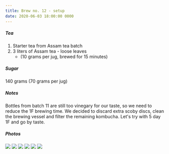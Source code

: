 ```yaml
---
title: Brew no. 12 - setup
date: 2020-06-03 18:00:00 0000
---
```


##### Tea

1. Starter tea from Assam tea batch
2. 3 liters of Assam tea - loose leaves
    * (10 grams per jug, brewed for 15 minutes)

##### Sugar

140 grams (70 grams per jug)

##### Notes

Bottles from batch 11 are still too vinegary for our taste, so we need to
reduce the 1F brewing time. We decided to discard extra scoby discs, clean
the brewing vessel and filter the remaining kombucha. Let's try with 5 day
1F and go by taste.

##### Photos

<img data-src="https://github.com/JakubStas/coldone.github.io/raw/master/assets/images/2020-06-03-B/01.jpeg" class="lazyload" src="https://github.com/JakubStas/coldone.github.io/raw/master/assets/images/placeholder-image.png">

<img data-src="https://github.com/JakubStas/coldone.github.io/raw/master/assets/images/2020-06-03-B/02.jpeg" class="lazyload" src="https://github.com/JakubStas/coldone.github.io/raw/master/assets/images/placeholder-image.png">

<img data-src="https://github.com/JakubStas/coldone.github.io/raw/master/assets/images/2020-06-03-B/03.jpeg" class="lazyload" src="https://github.com/JakubStas/coldone.github.io/raw/master/assets/images/placeholder-image.png">

<img data-src="https://github.com/JakubStas/coldone.github.io/raw/master/assets/images/2020-06-03-B/04.jpeg" class="lazyload" src="https://github.com/JakubStas/coldone.github.io/raw/master/assets/images/placeholder-image.png">

<img data-src="https://github.com/JakubStas/coldone.github.io/raw/master/assets/images/2020-06-03-B/05.jpeg" class="lazyload" src="https://github.com/JakubStas/coldone.github.io/raw/master/assets/images/placeholder-image.png">

<img data-src="https://github.com/JakubStas/coldone.github.io/raw/master/assets/images/2020-06-03-B/06.jpeg" class="lazyload" src="https://github.com/JakubStas/coldone.github.io/raw/master/assets/images/placeholder-image.png">